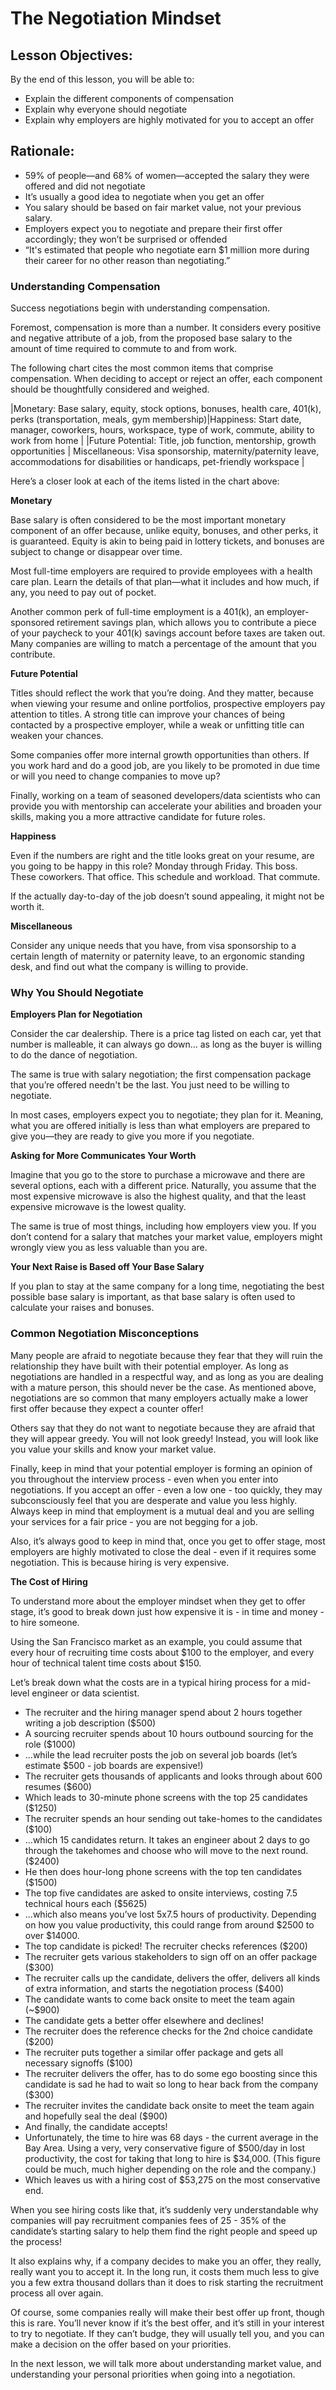 # The Negotiation Mindset

## Lesson Objectives: 
By the end of this lesson, you will be able to:
 - Explain the different components of compensation
 - Explain why everyone should negotiate
 - Explain why employers are highly motivated for you to accept an offer

## Rationale:
 - 59% of people—and 68% of women—accepted the salary they were offered and did not negotiate
 - It’s usually a good idea to negotiate when you get an offer
 - You salary should be based on fair market value, not your previous salary. 
 - Employers expect you to negotiate and prepare their first offer accordingly; they won’t be surprised or offended
 - “It's estimated that people who negotiate earn $1 million more during their career for no other reason than negotiating.”

### Understanding Compensation

Success negotiations begin with understanding compensation. 

Foremost, compensation is more than a number. It considers every positive and negative attribute of a job, from the proposed base salary to the amount of time required to commute to and from work. 

The following chart cites the most common items that comprise compensation. When deciding to accept or reject an offer, each component should be thoughtfully considered and weighed.

|Monetary: Base salary, equity, stock options, bonuses, health care, 401(k), perks (transportation, meals, gym membership)|Happiness: Start date, manager, coworkers, hours, workspace, type of work, commute, ability to work from home |
|Future Potential: Title, job function, mentorship, growth opportunities | Miscellaneous: Visa sponsorship, maternity/paternity leave, accommodations for disabilities or handicaps, pet-friendly workspace | 

Here’s a closer look at each of the items listed in the chart above: 

**Monetary**

Base salary is often considered to be the most important monetary component of an offer because, unlike equity, bonuses, and other perks, it is guaranteed. Equity is akin to being paid in lottery tickets, and bonuses are subject to change or disappear over time.

Most full-time employers are required to provide employees with a health care plan. Learn the details of that plan—what it includes and how much, if any, you need to pay out of pocket. 

Another common perk of full-time employment is a 401(k), an employer-sponsored retirement savings plan, which allows you to contribute a piece of your paycheck to your 401(k) savings account before taxes are taken out. Many companies are willing to match a percentage of the amount that you contribute.

**Future Potential**

Titles should reflect the work that you’re doing. And they matter, because when viewing your resume and online portfolios, prospective employers pay attention to titles. A strong title can improve your chances of being contacted by a prospective employer, while a weak or unfitting title can weaken your chances. 

Some companies offer more internal growth opportunities than others. If you work hard and do a good job, are you likely to be promoted in due time or will you need to change companies to move up?

Finally, working on a team of seasoned developers/data scientists who can provide you with mentorship can accelerate your abilities and broaden your skills, making you a more attractive candidate for future roles. 

**Happiness**

Even if the numbers are right and the title looks great on your resume, are you going to be happy in this role? Monday through Friday. This boss. These coworkers. That office. This schedule and workload. That commute.

If the actually day-to-day of the job doesn’t sound appealing, it might not be worth it. 

**Miscellaneous**

Consider any unique needs that you have, from visa sponsorship to a certain length of maternity or paternity leave, to an ergonomic standing desk, and find out what the company is willing to provide. 

### Why You Should Negotiate

**Employers Plan for Negotiation**

Consider the car dealership. There is a price tag listed on each car, yet that number is malleable, it can always go down… as long as the buyer is willing to do the dance of negotiation. 

The same is true with salary negotiation; the first compensation package that you’re offered needn't be the last. You just need to be willing to negotiate. 

In most cases, employers expect you to negotiate; they plan for it. Meaning, what you are offered initially is less than what employers are prepared to give you—they are ready to give you more if you negotiate. 

**Asking for More Communicates Your Worth**

Imagine that you go to the store to purchase a microwave and there are several options, each with a different price. Naturally, you assume that the most expensive microwave is also the highest quality, and that the least expensive microwave is the lowest quality. 

The same is true of most things, including how employers view you. If you don’t contend for a salary that matches your market value, employers might wrongly view you as less valuable than you are. 

**Your Next Raise is Based off Your Base Salary**

If you plan to stay at the same company for a long time, negotiating the best possible base salary is important, as that base salary is often used to calculate your raises and bonuses.

### Common Negotiation Misconceptions

Many people are afraid to negotiate because they fear that they will ruin the relationship they have built with their potential employer. As long as negotiations are handled in a respectful way, and as long as you are dealing with a mature person, this should never be the case. As mentioned above, negotiations are so common that many employers actually make a lower first offer because they expect a counter offer!

Others say that they do not want to negotiate because they are afraid that they will appear greedy. You will not look greedy! Instead, you will look like you value your skills and know your market value.

Finally, keep in mind that your potential employer is forming an opinion of you throughout the interview process - even when you enter into negotiations. If you accept an offer - even a low one - too quickly, they may subconsciously feel that you are desperate and value you less highly. Always keep in mind that employment is a mutual deal and you are selling your services for a fair price - you are not begging for a job.

Also, it’s always good to keep in mind that, once you get to offer stage, most employers are highly motivated to close the deal - even if it requires some negotiation. This is because hiring is very expensive.

**The Cost of Hiring**

To understand more about the employer mindset when they get to offer stage, it’s good to break down just how expensive it is - in time and money - to hire someone.

Using the San Francisco market as an example, you could assume that every hour of recruiting time costs about $100 to the employer, and every hour of technical talent time costs about $150.

Let’s break down what the costs are in a typical hiring process for a mid-level engineer or data scientist.

* The recruiter and the hiring manager spend about 2 hours together writing a job description ($500)
* A sourcing recruiter spends about 10 hours outbound sourcing for the role ($1000)
* ...while the lead recruiter posts the job on several job boards (let’s estimate $500 - job boards are expensive!)
* The recruiter gets thousands of applicants and looks through about 600 resumes ($600)
* Which leads to 30-minute phone screens with the top 25 candidates ($1250)
* The recruiter spends an hour sending out take-homes to the candidates ($100)
* ...which 15 candidates return. It takes an engineer about 2 days to go through the takehomes and choose who will move to the next round. ($2400)
* He then does hour-long phone screens with the top ten candidates ($1500)
* The top five candidates are asked to onsite interviews, costing 7.5 technical hours each ($5625)
* ...which also means you’ve lost 5x7.5 hours of productivity. Depending on how you value productivity, this could range from around $2500 to over $14000.
* The top candidate is picked! The recruiter checks references ($200)
* The recruiter gets various stakeholders to sign off on an offer package ($300)
* The recruiter calls up the candidate, delivers the offer, delivers all kinds of extra information, and starts the negotiation process ($400)
* The candidate wants to come back onsite to meet the team again (~$900)
* The candidate gets a better offer elsewhere and declines!
* The recruiter does the reference checks for the 2nd choice candidate ($200)
* The recruiter puts together a similar offer package and gets all necessary signoffs ($100)
* The recruiter delivers the offer, has to do some ego boosting since this candidate is sad he had to wait so long to hear back from the company ($300)
* The recruiter invites the candidate back onsite to meet the team again and hopefully seal the deal ($900)
* And finally, the candidate accepts!
* Unfortunately, the time to hire was 68 days - the current average in the Bay Area. Using a very, very conservative figure of $500/day in lost productivity, the cost for taking that long to hire is $34,000. (This figure could be much, much higher depending on the role and the company.)
* Which leaves us with a hiring cost of $53,275 on the most conservative end.

When you see hiring costs like that, it’s suddenly very understandable why companies will pay recruitment companies fees of 25 - 35% of the candidate’s starting salary to help them find the right people and speed up the process!

It also explains why, if a company decides to make you an offer, they really, really want you to accept it. In the long run, it costs them much less to give you a few extra thousand dollars than it does to risk starting the recruitment process all over again.

Of course, some companies really will make their best offer up front, though this is rare. You’ll never know if it’s the best offer, and it’s still in your interest to try to negotiate. If they can’t budge, they will usually tell you, and you can make a decision on the offer based on your priorities.

In the next lesson, we will talk more about understanding market value, and understanding your personal priorities when going into a negotiation.




